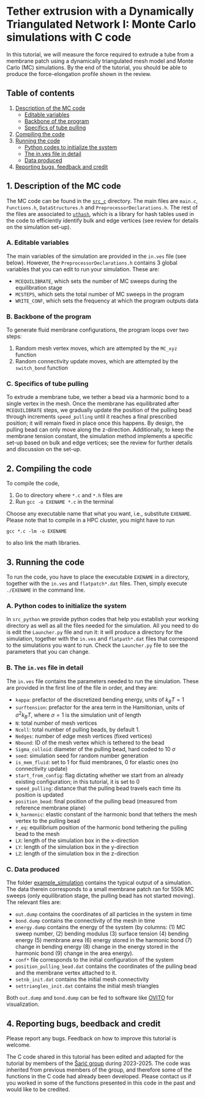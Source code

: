 # Tether extrusion with a Dynamically Triangulated Network I: Monte Carlo simulations with C code

In this tutorial, we will measure the force required to extrude a tube from a membrane patch using a dynamically triangulated mesh model and Monte Carlo (MC) simulations. By the end of the tutorial, you should be able to produce the force-elongation profile shown in the review. 

## Table of contents
1. [Description of the MC code](#1-description-of-the-mc-code)
    - [Editable variables](#a-editable-variables)
    - [Backbone of the program](#b-backbone-of-the-program)
    - [Specifics of tube pulling](#c-specifics-of-tube-pulling)
2. [Compiling the code](#2-compiling-the-code)
3. [Running the code](#3-running-the-code)
    - [Python codes to initialize the system](#a-python-codes-to-initialize-the-system)
    - [The in.ves file in detail](#b-the-inves-file-in-detail)
    - [Data produced](#c-data-produced)
4. [Reporting bugs, feedback and credit](#4-reporting-bugs-beedback-and-credit)

## 1. Description of the MC code <a name="descriptioncode"></a>
The MC code can be found in the [`src_c`](src) directory. The main files are `main.c`, `Functions.h`, `DataStructures.h` and `PreprocessorDeclarations.h`. The rest of the files are associated to [`uthash`](https://troydhanson.github.io/uthash/), which is a library for hash tables used in the code to efficiently identify bulk and edge vertices (see review for details on the simulation set-up). 

### A. Editable variables<a name="editablevariables"></a>

The main variables of the simulation are provided in the `in.ves` file (see below). However, the `PreprocessorDeclarations.h` contains 3 global variables that you can edit to run your simulation. These are:
- `MCEQUILIBRATE`, which sets the number of MC sweeps during the equilibration stage
- `MCSTEPS`, which sets the total number of MC sweeps in the program
- `WRITE_CONF`, which sets the frequency at which the program outputs data


### B. Backbone of the program

To generate fluid membrane configurations, the program loops over two steps:

1. Random mesh vertex moves, which are attempted by the `MC_xyz` function
2. Random connectivity update moves, which are attempted by the `switch_bond` function

### C. Specifics of tube pulling

To extrude a membrane tube, we tether a bead via a harmonic bond to a single vertex in the mesh. Once the membrane has equilibrated after `MCEQUILIBRATE` steps, we gradually update the position of the pulling bead through increments `speed_pulling` until it reaches a final prescribed position; it will remain fixed in place once this happens.  By design, the pulling bead can only move along the z-direction. Additionally, to keep the membrane tension constant, the simulation method implements a specific set-up based on bulk and edge vertices; see the review for further details and discussion on the set-up.

## 2. Compiling the code <a name="descriptioncode"></a>
To compile the code,
1. Go to directory where `*.c` and `*.h` files are
2. Run `gcc -o EXENAME *.c` in the terminal

Choose any executable name that what you want, i.e., substitute `EXENAME`. Please note that to compile in a HPC cluster, you might have to run 

```gcc *.c -lm -o EXENAME``` 

to also link the math libraries.

## 3. Running the code <a name="runningcode"></a>

To run the code, you have to place the executable `EXENAME` in a directory, together with the `in.ves` and `flatpatch*.dat` files. Then, simply execute `./EXENAME` in the command line.

### A. Python codes to initialize the system

In `src_python` we provide python codes that help you establish your working directory as well as all the files needed for the simulation. All you need to do is edit the `Launcher.py` file and run it: it will produce a directory for the simulation, together with the `in.ves` and `flatpath*.dat` files that correspond to the simulations you want to run. Check the `Launcher.py` file to see the parameters that you can change. 

### B. The `in.ves` file in detail

The `in.ves` file contains the parameters needed to run the simulation. These are provided in the first line of the file in order, and they are:
 - `kappa`: prefactor of the discretized bending energy, units of $k_BT = 1$
 - `surftension`: prefactor for the area term in the Hamiltonian, units of $\sigma^{2} k_B T$, where $\sigma = 1$ is the simulation unit of length
 - `N`: total number of mesh vertices
 - `Ncoll`: total number of pulling beads, by default 1.
 - `Nedges`: number of edge mesh vertices (fixed vertices)
 - `Nbound`: ID of the mesh vertex which is tethered to the bead
 - `Sigma_colloid`: diameter of the pulling bead, hard coded to $10~\sigma$
 - `seed`: simulation seed for random number generation
 - `is_mem_fluid`: set to 1 for fluid membranes, 0 for elastic ones (no connectivity update)
 - `start_from_config`: flag dictating whether we start from an already existing configuration; in this tutorial, it is set to 0
 - `speed_pulling`: distance that the pulling bead travels each time its position is updated
 - `position_bead`: final position of the pulling bead (measured from reference membrane plane)
 - `k_harmonic`: elastic constant of the harmonic bond that tethers the mesh vertex to the pulling bead
 - `r_eq`: equilibrium position of the harmonic bond tethering the pulling bead to the mesh
 - `LX`: length of the simulation box in the x-direction
 - `LY`: length of the simulation box in the y-direction
 - `LZ`: length of the simulation box in the z-direction

 ### C. Data produced

 The folder [example_simulation](../example_simulation) contains the typical output of a simulation. The data therein corresponds to a small membrane patch ran for 550k MC sweeps (only equilibration stage, the pulling bead has not started moving). The relevant files are:
 - `out.dump` contains the coordinates of all particles in the system in time
 - `bond.dump` contains the connectivity of the mesh in time
 - `energy.dump` contains the energy of the system (by columns:   (1) MC sweep number, (2) bending modulus (3) surface tension (4) bending energy (5) membrane area (6) energy stored in the harmonic bond (7) change in bending energy (8) change in the energy stored in the harmonic bond (9) change in the area energy).
 - `conf*` file corresponds to the initial configuration of the system
 - `position_pulling_bead.dat` contains the coordinates of the pulling bead and the membrane vertex attached to it.
 - `setnb_init.dat` contains the initial mesh connectivity
 - `settriangles_init.dat` contains the initial mesh triangles

 Both `out.dump` and `bond.dump` can be fed to software like [OVITO](https://www.ovito.org/) for visualization.


## 4. Reporting bugs, beedback and credit

Please report any bugs. Feedback on how to improve this tutorial is welcome.

The C code shared in this tutorial has been edited and adapted for the tutorial by members of the [Šarić group](https://github.com/Saric-Group/) during 2023-2025. The code was inherited from previous members of the group, and therefore some of the functions in the C code had already been developed. Please contact us if you worked in some of the functions presented in this code in the past and would like to be credited.